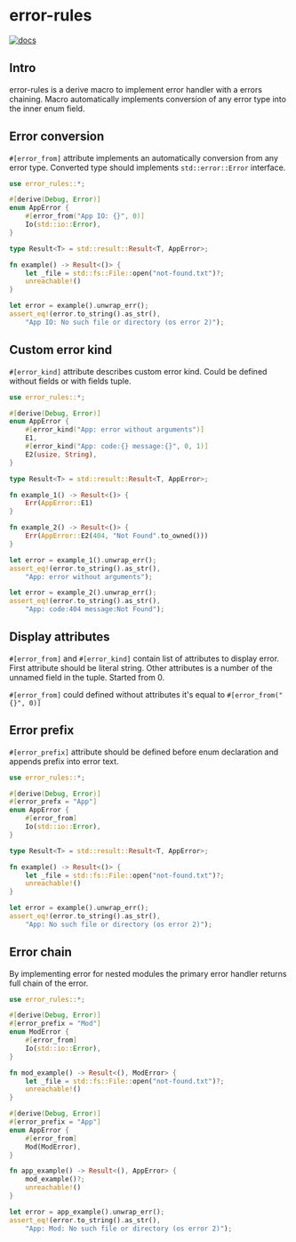 # error-rules

[![docs](https://docs.rs/error-rules/badge.svg)](https://docs.rs/error-rules)

## Intro

error-rules is a derive macro to implement error handler with a errors chaining.
Macro automatically implements conversion of any error type into the inner enum field.

## Error conversion

`#[error_from]` attribute implements an automatically conversion from any error type.
Converted type should implements `std::error::Error` interface.

```rust
use error_rules::*;

#[derive(Debug, Error)]
enum AppError {
    #[error_from("App IO: {}", 0)]
    Io(std::io::Error),
}

type Result<T> = std::result::Result<T, AppError>;

fn example() -> Result<()> {
    let _file = std::fs::File::open("not-found.txt")?;
    unreachable!()
}

let error = example().unwrap_err();
assert_eq!(error.to_string().as_str(),
    "App IO: No such file or directory (os error 2)");
```

## Custom error kind

`#[error_kind]` attribute describes custom error kind.
Could be defined without fields or with fields tuple.

```rust
use error_rules::*;

#[derive(Debug, Error)]
enum AppError {
    #[error_kind("App: error without arguments")]
    E1,
    #[error_kind("App: code:{} message:{}", 0, 1)]
    E2(usize, String),
}

type Result<T> = std::result::Result<T, AppError>;

fn example_1() -> Result<()> {
    Err(AppError::E1)
}

fn example_2() -> Result<()> {
    Err(AppError::E2(404, "Not Found".to_owned()))
}

let error = example_1().unwrap_err();
assert_eq!(error.to_string().as_str(),
    "App: error without arguments");

let error = example_2().unwrap_err();
assert_eq!(error.to_string().as_str(),
    "App: code:404 message:Not Found");
```

## Display attributes

`#[error_from]` and `#[error_kind]` contain list of attributes to display error.
First attribute should be literal string. Other attributes is a number of the
unnamed field in the tuple. Started from 0.

`#[error_from]` could defined without attributes it's equal to `#[error_from("{}", 0)]`

## Error prefix

`#[error_prefix]` attribute should be defined before enum declaration and
appends prefix into error text.

```rust
use error_rules::*;

#[derive(Debug, Error)]
#[error_prefx = "App"]
enum AppError {
    #[error_from]
    Io(std::io::Error),
}

type Result<T> = std::result::Result<T, AppError>;

fn example() -> Result<()> {
    let _file = std::fs::File::open("not-found.txt")?;
    unreachable!()
}

let error = example().unwrap_err();
assert_eq!(error.to_string().as_str(),
    "App: No such file or directory (os error 2)");
```

## Error chain

By implementing error for nested modules the primary error handler returns full chain of the error.

```rust
use error_rules::*;

#[derive(Debug, Error)]
#[error_prefix = "Mod"]
enum ModError {
    #[error_from]
    Io(std::io::Error),
}

fn mod_example() -> Result<(), ModError> {
    let _file = std::fs::File::open("not-found.txt")?;
    unreachable!()
}

#[derive(Debug, Error)]
#[error_prefix = "App"]
enum AppError {
    #[error_from]
    Mod(ModError),
}

fn app_example() -> Result<(), AppError> {
    mod_example()?;
    unreachable!()
}

let error = app_example().unwrap_err();
assert_eq!(error.to_string().as_str(),
    "App: Mod: No such file or directory (os error 2)");
```
